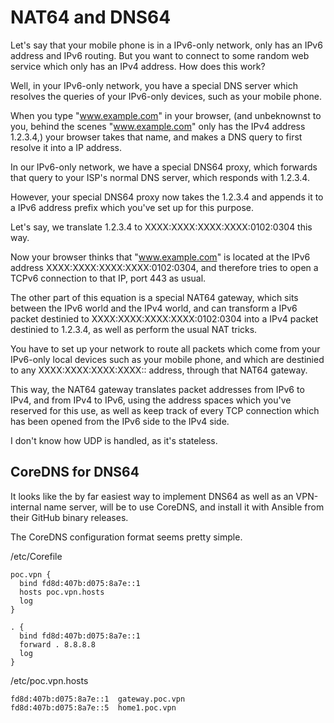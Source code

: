 # NAT64 and DNS64

Let's say that your mobile phone is in a IPv6-only network, only has an IPv6
address and IPv6 routing. But you want to connect to some random web service
which only has an IPv4 address. How does this work?

Well, in your IPv6-only network, you have a special DNS server which resolves
the queries of your IPv6-only devices, such as your mobile phone.

When you type "www.example.com" in your browser, (and unbeknownst to you,
behind the scenes "www.example.com" only has the IPv4 address 1.2.3.4,)
your browser takes that name, and makes a DNS query to first resolve it
into a IP address.

In our IPv6-only network, we have a special DNS64 proxy, which forwards
that query to your ISP's normal DNS server, which responds with 1.2.3.4.

However, your special DNS64 proxy now takes the 1.2.3.4 and appends it
to a IPv6 address prefix which you've set up for this purpose.

Let's say, we translate 1.2.3.4 to XXXX:XXXX:XXXX:XXXX:0102:0304 this way.

Now your browser thinks that "www.example.com" is located at the IPv6
address XXXX:XXXX:XXXX:XXXX:0102:0304, and therefore tries to open a TCPv6
connection to that IP, port 443 as usual.

The other part of this equation is a special NAT64 gateway, which sits between 
the IPv6 world and the IPv4 world, and can transform a IPv6 packet destinied
to XXXX:XXXX:XXXX:XXXX:0102:0304 into a IPv4 packet destinied to 1.2.3.4,
as well as perform the usual NAT tricks.

You have to set up your network to route all packets which come from your
IPv6-only local devices such as your mobile phone, and which are destinied 
to any XXXX:XXXX:XXXX:XXXX:: address, through that NAT64 gateway.

This way, the NAT64 gateway translates packet addresses from IPv6 to IPv4, 
and from IPv4 to IPv6, using the address spaces which you've reserved for
this use, as well as keep track of every TCP connection which has been 
opened from the IPv6 side to the IPv4 side. 

I don't know how UDP is handled, as it's stateless.

## CoreDNS for DNS64

It looks like the by far easiest way to implement DNS64 as well as an
VPN-internal name server, will be to use CoreDNS, and install it with
Ansible from their GitHub binary releases.

The CoreDNS configuration format seems pretty simple.

/etc/Corefile

```
poc.vpn {
  bind fd8d:407b:d075:8a7e::1
  hosts poc.vpn.hosts
  log
}

. {
  bind fd8d:407b:d075:8a7e::1
  forward . 8.8.8.8
  log
}
```

/etc/poc.vpn.hosts

```
fd8d:407b:d075:8a7e::1  gateway.poc.vpn
fd8d:407b:d075:8a7e::5  home1.poc.vpn
```
